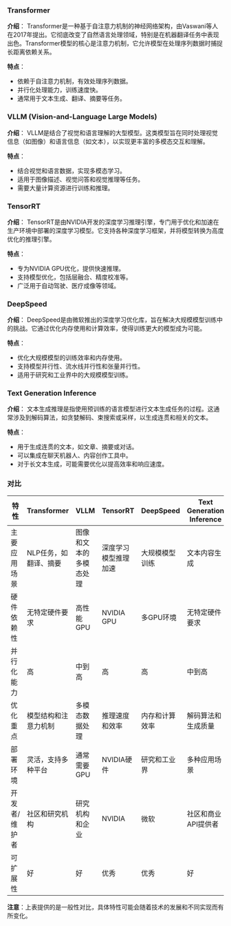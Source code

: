 ### Transformer
**介绍**：
Transformer是一种基于自注意力机制的神经网络架构，由Vaswani等人在2017年提出。它彻底改变了自然语言处理领域，特别是在机器翻译任务中表现出色。Transformer模型的核心是注意力机制，它允许模型在处理序列数据时捕捉长距离依赖关系。

**特点**：
- 依赖于自注意力机制，有效处理序列数据。
- 并行化处理能力，训练速度快。
- 通常用于文本生成、翻译、摘要等任务。

### VLLM (Vision-and-Language Large Models)
**介绍**：
VLLM是结合了视觉和语言理解的大型模型。这类模型旨在同时处理视觉信息（如图像）和语言信息（如文本），以实现更丰富的多模态交互和理解。

**特点**：
- 结合视觉和语言数据，实现多模态学习。
- 适用于图像描述、视觉问答和视觉推理等任务。
- 需要大量计算资源进行训练和推理。

### TensorRT
**介绍**：
TensorRT是由NVIDIA开发的深度学习推理引擎，专门用于优化和加速在生产环境中部署的深度学习模型。它支持各种深度学习框架，并将模型转换为高度优化的推理引擎。

**特点**：
- 专为NVIDIA GPU优化，提供快速推理。
- 支持模型优化，包括层融合、精度校准等。
- 广泛用于自动驾驶、医疗成像等领域。

### DeepSpeed
**介绍**：
DeepSpeed是由微软推出的深度学习优化库，旨在解决大规模模型训练中的挑战。它通过优化内存使用和计算效率，使得训练更大的模型成为可能。

**特点**：
- 优化大规模模型的训练效率和内存使用。
- 支持模型并行性、流水线并行性和张量并行性。
- 适用于研究和工业界中的大规模模型训练。

### Text Generation Inference
**介绍**：
文本生成推理是指使用预训练的语言模型进行文本生成任务的过程。这通常涉及到解码算法，如贪婪解码、束搜索或采样，以生成连贯和相关的文本。

**特点**：
- 用于生成连贯的文本，如文章、摘要或对话。
- 可以集成在聊天机器人、内容创作工具中。
- 对于长文本生成，可能需要优化以提高效率和响应速度。

### 对比
| 特性          | Transformer           | VLLM                   | TensorRT             | DeepSpeed      | Text Generation Inference |
| ------------- | --------------------- | ---------------------- | -------------------- | -------------- | ------------------------- |
| 主要应用场景  | NLP任务，如翻译、摘要 | 图像和文本的多模态处理 | 深度学习模型推理加速 | 大规模模型训练 | 文本内容生成              |
| 硬件依赖性    | 无特定硬件要求        | 高性能GPU              | NVIDIA GPU           | 多GPU环境      | 无特定硬件要求            |
| 并行化能力    | 高                    | 中到高                 | 高                   | 高             | 中到高                    |
| 优化重点      | 模型结构和注意力机制  | 多模态数据处理         | 推理速度和效率       | 内存和计算效率 | 解码算法和生成质量        |
| 部署环境      | 灵活，支持多种平台    | 通常需要GPU            | NVIDIA硬件           | 研究和工业界   | 多种应用场景              |
| 开发者/维护者 | 社区和研究机构        | 研究机构和企业         | NVIDIA               | 微软           | 社区和商业API提供者       |
| 可扩展性      | 好                    | 好                     | 优秀                 | 优秀           | 好                        |

**注意**：上表提供的是一般性对比，具体特性可能会随着技术的发展和不同实现而有所变化。